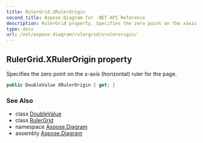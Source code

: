 ```yaml
---
title: RulerGrid.XRulerOrigin
second_title: Aspose.Diagram for .NET API Reference
description: RulerGrid property. Specifies the zero point on the xaxis horizontal ruler for the page
type: docs
url: /net/aspose.diagram/rulergrid/xrulerorigin/
---
```

## RulerGrid.XRulerOrigin property

Specifies the zero point on the x-axis (horizontal) ruler for the page.

```csharp
public DoubleValue XRulerOrigin { get; }
```

### See Also

* class [DoubleValue](../../doublevalue/)
* class [RulerGrid](../)
* namespace [Aspose.Diagram](../../rulergrid/)
* assembly [Aspose.Diagram](../../../)


